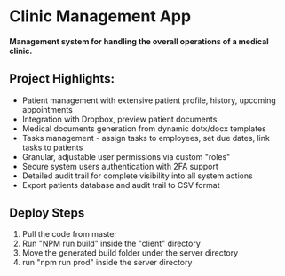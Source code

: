 # Clinic Management App

#### Management system for handling the overall operations of a medical clinic.

## Project Highlights:

* Patient management with extensive patient profile, history, upcoming appointments
* Integration with Dropbox, preview patient documents
* Medical documents generation from dynamic dotx/docx templates
* Tasks management - assign tasks to employees, set due dates, link tasks to patients
* Granular, adjustable user permissions via custom "roles"
* Secure system users authentication with 2FA support
* Detailed audit trail for complete visibility into all system actions 
* Export patients database and audit trail to CSV format

## Deploy Steps
1. Pull the code from master
2. Run "NPM run build" inside the "client" directory
3. Move the generated build folder under the server directory
4. run "npm run prod" inside the server directory